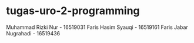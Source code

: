 # tugas-uro-2-programming
Muhammad Rizki Nur - 16519031
Faris Hasim Syauqi - 16519161
Faris Jabar Nugrahadi - 16519436
